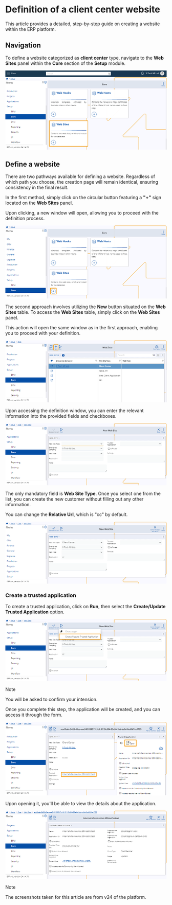 # Definition of a client center website

This article provides a detailed, step-by-step guide on creating a website within the ERP platform.

## Navigation 

To define a website categorized as **client center** type, navigate to the **Web Sites** panel within the **Core** section of the **Setup** module.

![picture](pictures/Setup_Core_Website_01_04.png)

## Define a website 

There are two pathways available for defining a website. Regardless of which path you choose, the creation page will remain identical, ensuring consistency in the final result.

In the first method, simply click on the circular button featuring a **"+"** sign located on the **Web Sites** panel. 

Upon clicking, a new window will open, allowing you to proceed with the definition process.

![picture](pictures/Web_Sites_Create_01_04.png)
 
The second approach involves utilizing the **New** button situated on the **Web Sites** table. To access the **Web Sites** table, simply click on the **Web Sites** panel. 

This action will open the same window as in the first approach, enabling you to proceed with your definition.

![picture](pictures/Website_new_01_04.png)

Upon accessing the definition window, you can enter the relevant information into the provided fields and checkboxes.

![picture](pictures/New_Web_Site_01_04.png)
 
The only mandatory field is **Web Site Type**. Once you select one from the list, you can create the new customer without filling out any other information.

You can change the **Relative Url**, which is "cc" by default. 

![picture](pictures/New_Web_Sites_fields_01_04.png)

### Create a trusted application 

To create a trusted application, click on **Run**, then select the **Create/Update Trusted Application** option.

![picture](pictures/Create_Update_Trusted_app_01_04.png)

> [!NOTE]
>
> You will be asked to confirm your intension. 

Once you complete this step, the application will be created, and you can access it through the form.

![picture](pictures/Trusted_app_open_01_04.png)

Upon opening it, you'll be able to view the details about the application.

![picture](pictures/Trusted_app_details_01_04.png)


> [!NOTE]
> 
> The screenshots taken for this article are from v24 of the platform.
